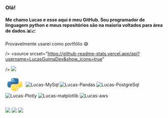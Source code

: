 ### Olá!
#### Me chamo Lucas e esse aqui é meu GitHub. Sou programador de linguagem python e meus repositórios são na maioria voltados para área de dados.📊📈

Provavelmente usarei como portfólio 😅

<picture>
  <source
    srcset="https://github-readme-stats.vercel.app/api?username=LucasGuimaDev&show_icons=true&theme=holi"
   
  />
  <source
    srcset="https://github-readme-stats.vercel.app/api?username=LucasGuimaDev&show_icons=true"

  />
  <img src="https://github-readme-stats.vercel.app/api?username=LucasGuimaDev&show_icons=true" />
  
</picture>
<div> 
  <img align="center" alt="Lucas-Python" height="50" width="60" src="https://raw.githubusercontent.com/devicons/devicon/master/icons/python/python-original.svg">
  <img align="center" alt="Lucas-MySql" height="50" width="60"src="https://cdn.jsdelivr.net/gh/devicons/devicon@latest/icons/mysql/mysql-original.svg" >
  <img align="center" alt="Lucas-Pandas" height="50" width="60" src="https://cdn.jsdelivr.net/gh/devicons/devicon@latest/icons/pandas/pandas-plain.svg" <i class="devicon-pandas-plain"></i> 
  <img align="center" alt="Lucas-PostgreSql" height="60" width="70" src="https://cdn.jsdelivr.net/gh/devicons/devicon@latest/icons/postgresql/postgresql-original.svg" />
  <img align="center" alt="Lucas-Plotly" height="70" width="70" src="https://cdn.jsdelivr.net/gh/devicons/devicon@latest/icons/plotly/plotly-original-wordmark.svg" />
  <img align="center" alt="Lucas-matplotlib" height="70" width="70" src="https://cdn.jsdelivr.net/gh/devicons/devicon@latest/icons/matplotlib/matplotlib-plain-wordmark.svg" />
  <img align="center" alt="Lucas-aws" height="60" width="70" src="https://cdn.jsdelivr.net/gh/devicons/devicon@latest/icons/amazonwebservices/amazonwebservices-original-wordmark.svg"/>
          

                                        
</div>
  
  
  ##
 
<div> 
  <a href="https://instagram.com/lucasguimaraeess" target="_blank"><img src="https://img.shields.io/badge/-Instagram-%23E4405F?style=for-the-badge&logo=instagram&logoColor=white" target="_blank"></a>
  <a href = "mailto:lucas.guimarases2805@gmail.com"><img src="https://img.shields.io/badge/-Gmail-%23333?style=for-the-badge&logo=gmail&logoColor=white" target="_blank"></a>
  <a href="https://www.linkedin.com/in/lucasguimaraesbarroso/" target="_blank"><img src="https://img.shields.io/badge/-LinkedIn-%230077B5?style=for-the-badge&logo=linkedin&logoColor=white" target="_blank"></a> 
  
            
</div>

<!--
**LucasGuimaDev/LucasGuimaDev** is a ✨ _special_ ✨ repository because its `README.md` (this file) appears on your GitHub profile.

Here are some ideas to get you started:

- 🔭 I’m currently working on ...
- 🌱 I’m currently learning ...
- 👯 I’m looking to collaborate on ...
- 🤔 I’m looking for help with ...
- 💬 Ask me about ...
- 📫 How to reach me: ...
- 😄 Pronouns: ...
- ⚡ Fun fact: ...
-->
